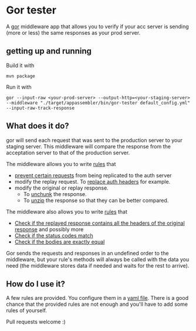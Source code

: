 # Gor tester

A [gor](https://github.com/buger/gor) middleware app that allows you to verify if your acc server is sending (more or less) the same responses as your prod server.

## getting up and running

Build it with

```
mvn package
```

Run it with 

```
gor --input-raw <your-prod-server> --output-http=<your-staging-server> --middleware "./target/appassembler/bin/gor-tester default_config.yml" --input-raw-track-response
```

## What does it do?

gor will send each request that was sent to the production server to your staging server. 
This middleware will compare the response from the acceptation server to that of the production server.

The middleware allows you to write [rules](/src/main/java/nl/knaw/huygens/gortester/rewriterules/RewriteRule.java) that

 * [prevent certain requests](/src/main/java/nl/knaw/huygens/gortester/rewriterules/IgnoreStaticRule.java) from being replicated to the auth server
 * modify the replay request. To [replace auth headers](/src/main/java/nl/knaw/huygens/gortester/rewriterules/StoreAuthRule.java) for example.
 * modify the original or replay response. 
    * To [unchunk](/src/main/java/nl/knaw/huygens/gortester/rewriterules/UnchunkRule.java) the response. 
    * To [unzip](/src/main/java/nl/knaw/huygens/gortester/rewriterules/GunzipRule.java) the response so that they can be better compared.

The middleware also allows you to write [rules](/src/main/java/nl/knaw/huygens/gortester/differs/Differ.java) that

 * [Check if the replayed response contains all the headers of the original response](/src/main/java/nl/knaw/huygens/gortester/differs/HeaderDiffer.java) and possibly more
 * [Check if the status codes match](/src/main/java/nl/knaw/huygens/gortester/differs/StatusDiffer.java)
 * [Check if the bodies are exactly equal](/src/main/java/nl/knaw/huygens/gortester/differs/BinaryBodyDiffer.java)

Gor sends the requests and responses in an undefined order to the middleware, but your rule's methods will always be called with the data you need (the middleware stores data if needed and waits for the rest to arrive).

## How do I use it?

A few rules are provided. 
You configure them in a [yaml file](default_config.yml). 
There is a good chance that the provided rules are not enough and you'll have to add some rules of yourself.

Pull requests welcome :)
